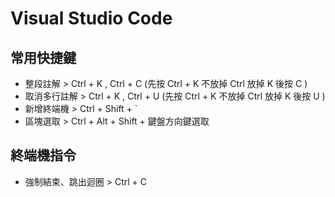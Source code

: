 # Visual Studio Code

## 常用快捷鍵
* 整段註解 > Ctrl + K , Ctrl + C (先按 Ctrl + K 不放掉 Ctrl 放掉 K 後按 C )
* 取消多行註解 > Ctrl + K , Ctrl + U (先按 Ctrl + K 不放掉 Ctrl 放掉 K 後按 U )
* 新增終端機 > Ctrl + Shift + `
* 區塊選取 > Ctrl + Alt + Shift + 鍵盤方向鍵選取

## 終端機指令
* 強制結束、跳出迴圈 > Ctrl + C